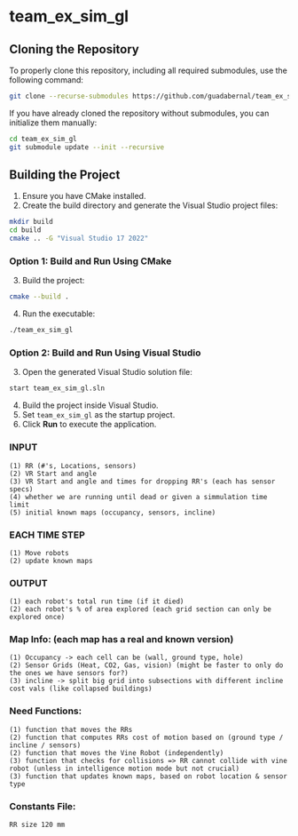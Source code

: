 # team_ex_sim_gl

## Cloning the Repository
To properly clone this repository, including all required submodules, use the following command:

```sh
git clone --recurse-submodules https://github.com/guadabernal/team_ex_sim_gl.git
```

If you have already cloned the repository without submodules, you can initialize them manually:

```sh
cd team_ex_sim_gl
git submodule update --init --recursive
```

## Building the Project
1. Ensure you have CMake installed.
2. Create the build directory and generate the Visual Studio project files:

```sh
mkdir build
cd build
cmake .. -G "Visual Studio 17 2022"
```

### Option 1: Build and Run Using CMake
3. Build the project:

```sh
cmake --build .
```

4. Run the executable:

```sh
./team_ex_sim_gl
```

### Option 2: Build and Run Using Visual Studio
3. Open the generated Visual Studio solution file:

```sh
start team_ex_sim_gl.sln
```

4. Build the project inside Visual Studio.
5. Set `team_ex_sim_gl` as the startup project.
6. Click **Run** to execute the application.



### INPUT
    (1) RR (#'s, Locations, sensors)
    (2) VR Start and angle
    (3) VR Start and angle and times for dropping RR's (each has sensor specs)
    (4) whether we are running until dead or given a simmulation time limit
    (5) initial known maps (occupancy, sensors, incline)

### EACH TIME STEP
    (1) Move robots
    (2) update known maps

### OUTPUT
    (1) each robot's total run time (if it died) 
    (2) each robot's % of area explored (each grid section can only be explored once)

### Map Info: (each map has a real and known version)
    (1) Occupancy -> each cell can be (wall, ground type, hole)
    (2) Sensor Grids (Heat, CO2, Gas, vision) (might be faster to only do the ones we have sensors for?)
    (3) incline -> split big grid into subsections with different incline cost vals (like collapsed buildings)

### Need Functions:
    (1) function that moves the RRs 
    (2) function that computes RRs cost of motion based on (ground type / incline / sensors)
    (2) function that moves the Vine Robot (independently)
    (3) function that checks for collisions => RR cannot collide with vine robot (unless in intelligence motion mode but not crucial)
    (3) function that updates known maps, based on robot location & sensor type

### Constants File:
    RR size 120 mm
